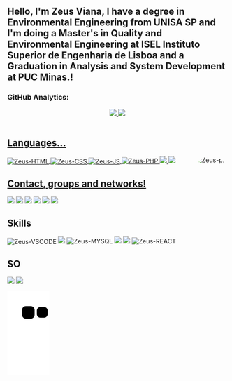 ##  Hello, I'm Zeus Viana, I have a degree in Environmental Engineering from UNISA SP and I'm doing a Master's in Quality and Environmental Engineering at ISEL Instituto Superior de Engenharia de Lisboa and a Graduation in Analysis and System Development at PUC Minas.!
### GitHub Analytics:

<div align="center">
 <a href="https://github.com/Eng-Zeus-Vianna", >
 <img heigth="190em" src="https://github-readme-stats-eight-theta.vercel.app/api?username=Eng-Zeus-Vianna&show_icons=true&theme=midnight-purple""/>
 <img heigth="190em" src="https://github-readme-stats.vercel.app/api/top-langs/?username=Eng-Zeus-Vianna&layout=compact&langs_count=7&theme=merko"/>
</div>
<div style="display: inline_block"><br> <!- "img" repesenta a inserção de imagem no documento; "aligh" e o aliamento do elemento; "alt" mostra um testo alternativo caso o carregamento falhe; "height" e a altura; "width" e a altura; "src" e a tag para inserir imagem de um site; "href" e o atributo que define a url da hiperlincação; "target" e um atributo que define como uma hiperlincação sera aberta->

##  Languages...
<img align="center" alt="Zeus-HTML" height="60" width="70" src="https://cdn.jsdelivr.net/gh/devicons/devicon/icons/html5/html5-original.svg" /> 
<img align="center" alt="Zeus-CSS" height="60" width="70" src="https://cdn.jsdelivr.net/gh/devicons/devicon/icons/css3/css3-original.svg" />
<img align="center" alt="Zeus-JS" height="60" width="70" src="https://cdn.jsdelivr.net/gh/devicons/devicon/icons/javascript/javascript-original.svg" />
<img aligh="center" alt="Zeus-PHP" height="60" width="70" src="https://cdn.jsdelivr.net/gh/devicons/devicon/icons/php/php-original.svg" />
<img src="https://img.shields.io/badge/C%23-239120?style=for-the-badge&logo=c-sharp&logoColor=white"/>
<img align="right" alt="Zeus-pix" height="150" style="border-radius:50px;" src="https://user-images.githubusercontent.com/58530995/147854846-83d65733-a661-4979-bc28-6c94901cf2f4.png">
<img src="https://img.shields.io/badge/Python-3776AB?style=for-the-badge&logo=python&logoColor=white">
</div>
 
##
 
##  Contact, groups and networks!
<a href="https://www.instagram.com/eng_zeus.vianna/" target="_blank"><img src="https://img.shields.io/badge/-Instagram-%23E4405F?style=for-the-badge&logo=instagram&logoColor=white" target="_blank"></a>
<a href="https://www.facebook.com/V.Zeus.linux.ictus/" target="_blank"><img src="https://img.shields.io/badge/Facebook-1877F2?style=for-the-badge&logo=facebook&logoColor=white" target="_blank"></a>
<a href="zeus.eng.ambiental@gmail.com"><img src="https://img.shields.io/badge/Gmail-D14836?style=for-the-badge&logo=gmail&logoColor=white" target="_blank"></a>
<a href="zeus.devops@outlook.com"><img src="https://img.shields.io/badge/Microsoft_Outlook-0078D4?style=for-the-badge&logo=microsoft-outlook&logoColor=white" target="_blank"></a>
<a href="https://www.linkedin.com/in/zeus--3b5480143/" target="_blank"><img src="https://img.shields.io/badge/-LinkedIn-%230077B5?style=for-the-badge&logo=linkedin&logoColor=white" target="_blank"></a>
<a href="https://stackoverflow.com/users/17555874/zeus-devops" target="_blank"><img src="https://img.shields.io/badge/Stack_Overflow-FE7A16?style=for-the-badge&logo=stack-overflow&logoColor=white" target="_blank"></a>

 
 ##
 
 <div>
  
 ## Skills
 
  <img align="center" alt="Zeus-VSCODE" height="60" width="70" src="https://cdn.jsdelivr.net/gh/devicons/devicon/icons/vscode/vscode-original.svg" />
 <img src="https://img.shields.io/badge/Bootstrap-563D7C?style=for-the-badge&logo=bootstrap&logoColor=white">
 <img aligh="center" alt="Zeus-MYSQL" height="60" width="70" src="https://cdn.jsdelivr.net/gh/devicons/devicon/icons/mysql/mysql-original-wordmark.svg" />
 <img src="https://img.shields.io/badge/Google_Cloud-4285F4?style=for-the-badge&logo=google-cloud&logoColor=white">
 <img src="https://img.shields.io/badge/Microsoft_Office-D83B01?style=for-the-badge&logo=microsoft-office&logoColor=white">
 <img aligh="center" alt="Zeus-REACT" height="60" width="70" src="https://cdn.jsdelivr.net/gh/devicons/devicon/icons/react/react-original-wordmark.svg">
 
 ##
 
 ## SO
<a href="" target="_blank"><img src="https://img.shields.io/badge/Ubuntu-E95420?style=for-the-badge&logo=ubuntu&logoColor=white" target="_blank"></a>
<a href="" target="_blank"><img src="https://img.shields.io/badge/Windows-0078D6?style=for-the-badge&logo=windows&logoColor=white" target="_blank"></a>
 
 ![Snake animation](https://github.com/rafaballerini/rafaballerini/blob/output/github-contribution-grid-snake.svg)
 
 </div>
